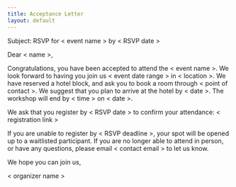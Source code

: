 ```yaml
---
title: Acceptance Letter
layout: default
---
```

Subject: RSVP for < event name > by < RSVP date >

Dear < name >,

Congratulations, you have been accepted to attend the < event name >. We look forward to having you join us < event date range > in < location >.  We have reserved a hotel block, and ask you to book a room through < point of contact >. We suggest that you plan to arrive at the hotel by < date >. The workshop will end by < time > on < date >. 

We ask that you register by < RSVP date > to confirm your attendance:
< registration link >

If you are unable to register by < RSVP deadline >, your spot will be opened up to a waitlisted participant. If you are no longer able to attend in person, or have any questions, please email < contact email > to let us know. 

We hope you can join us,

< organizer name >